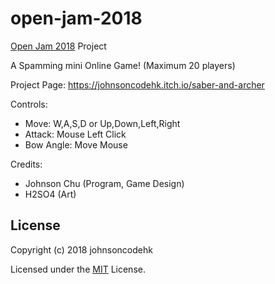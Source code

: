 # open-jam-2018

[Open Jam 2018](https://itch.io/jam/open-jam-2018) Project

A Spamming mini Online Game! (Maximum 20 players)

Project Page: https://johnsoncodehk.itch.io/saber-and-archer

Controls:

- Move: W,A,S,D or Up,Down,Left,Right
- Attack: Mouse Left Click
- Bow Angle: Move Mouse

Credits:

- Johnson Chu (Program, Game Design)
- H2SO4 (Art)

## License

Copyright (c) 2018 johnsoncodehk

Licensed under the [MIT](LICENSE) License.

